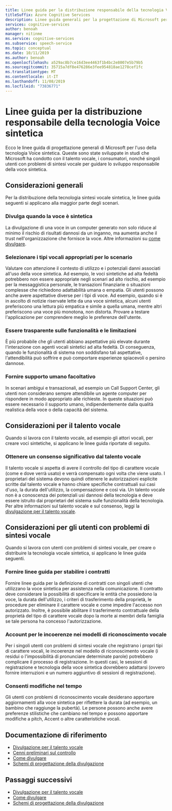 ```yaml
---
title: Linee guida per la distribuzione responsabile della tecnologia Voice sintetica
titleSuffix: Azure Cognitive Services
description: Linee guida generali per la progettazione di Microsoft per l'utilizzo della tecnologia Voice sintetica. Queste sono state sviluppate in studi che Microsoft ha condotto con il talento vocale, i consumatori, nonché singoli utenti con problemi di sintesi vocale per guidare lo sviluppo responsabile della voce sintetica.
services: cognitive-services
author: benoah
manager: nitinme
ms.service: cognitive-services
ms.subservice: speech-service
ms.topic: conceptual
ms.date: 10/11/2019
ms.author: benoah
ms.openlocfilehash: a529ac8b7ce16d3ee4463f1b4bc2e8007e5b79b5
ms.sourcegitcommit: 35715a7df8e476286e3fee954818ae1278cef1fc
ms.translationtype: MT
ms.contentlocale: it-IT
ms.lasthandoff: 11/08/2019
ms.locfileid: "73836771"
---
```

# <a name="guidelines-for-responsible-deployment-of-synthetic-voice-technology"></a>Linee guida per la distribuzione responsabile della tecnologia Voice sintetica
Ecco le linee guida di progettazione generali di Microsoft per l'uso della tecnologia Voice sintetica. Queste sono state sviluppate in studi che Microsoft ha condotto con il talento vocale, i consumatori, nonché singoli utenti con problemi di sintesi vocale per guidare lo sviluppo responsabile della voce sintetica.

## <a name="general-considerations"></a>Considerazioni generali
Per la distribuzione della tecnologia sintesi vocale sintetica, le linee guida seguenti si applicano alla maggior parte degli scenari.

### <a name="disclose-when-the-voice-is-synthetic"></a>Divulga quando la voce è sintetica
La divulgazione di una voce in un computer generato non solo riduce al minimo il rischio di risultati dannosi da un inganno, ma aumenta anche il trust nell'organizzazione che fornisce la voce. Altre informazioni su [come divulgare](concepts-disclosure-guidelines.md).

### <a name="select-appropriate-voice-types-for-your-scenario"></a>Selezionare i tipi vocali appropriati per lo scenario
Valutare con attenzione il contesto di utilizzo e i potenziali danni associati all'uso della voce sintetica. Ad esempio, le voci sintetiche ad alta fedeltà potrebbero non essere appropriate negli scenari ad alto rischio, ad esempio per la messaggistica personale, le transazioni finanziarie o situazioni complesse che richiedono adattabilità umana o empatia. Gli utenti possono anche avere aspettative diverse per i tipi di voce. Ad esempio, quando si è in ascolto di notizie riservate lette da una voce sintetica, alcuni utenti preferiscono una lettura più empatica e simile a quella umana, mentre altri preferiscono una voce più monotona, non distorta. Provare a testare l'applicazione per comprendere meglio le preferenze dell'utente.

### <a name="be-transparent-about-capabilities-and-limitations"></a>Essere trasparente sulle funzionalità e le limitazioni
È più probabile che gli utenti abbiano aspettative più elevate durante l'interazione con agenti vocali sintetici ad alta fedeltà. Di conseguenza, quando le funzionalità di sistema non soddisfano tali aspettative, l'attendibilità può soffrire e può comportare esperienze spiacevoli o persino dannose.

### <a name="provide-optional-human-support"></a>Fornire supporto umano facoltativo
In scenari ambigui e transazionali, ad esempio un Call Support Center, gli utenti non considerano sempre attendibile un agente computer per rispondere in modo appropriato alle richieste. In queste situazioni può essere necessario il supporto umano, indipendentemente dalla qualità realistica della voce o della capacità del sistema.

## <a name="considerations-for-voice-talent"></a>Considerazioni per il talento vocale
Quando si lavora con il talento vocale, ad esempio gli attori vocali, per creare voci sintetiche, si applicano le linee guida riportate di seguito.

### <a name="obtain-meaningful-consent-from-voice-talent"></a>Ottenere un consenso significativo dal talento vocale
Il talento vocale si aspetta di avere il controllo del tipo di carattere vocale (come e dove verrà usato) e verrà compensato ogni volta che viene usato. I proprietari del sistema devono quindi ottenere le autorizzazioni esplicite scritte dal talento vocale e hanno chiare specifiche contrattuali sui casi d'uso, la durata dell'utilizzo, la compensazione e così via. Un talento vocale non è a conoscenza dei potenziali usi dannosi della tecnologia e deve essere istruito dai proprietari del sistema sulle funzionalità della tecnologia. Per altre informazioni sul talento vocale e sul consenso, leggi la [divulgazione per il talento vocale](https://aka.ms/disclosure-voice-talent).


## <a name="considerations-for-those-with-speech-disorders"></a>Considerazioni per gli utenti con problemi di sintesi vocale
Quando si lavora con utenti con problemi di sintesi vocale, per creare o distribuire la tecnologia vocale sintetica, si applicano le linee guida seguenti.

### <a name="provide-guidelines-to-establish-contracts"></a>Fornire linee guida per stabilire i contratti
Fornire linee guida per la definizione di contratti con singoli utenti che utilizzano la voce sintetica per assistenza nella comunicazione. Il contratto deve considerare la possibilità di specificare le entità che possiedono la voce, la durata dell'utilizzo, i criteri di trasferimento della proprietà, le procedure per eliminare il carattere vocale e come impedire l'accesso non autorizzato. Inoltre, è possibile abilitare il trasferimento contrattuale della proprietà del tipo di carattere vocale dopo la morte ai membri della famiglia se tale persona ha concesso l'autorizzazione.

### <a name="account-for-inconsistencies-in-speech-patterns"></a>Account per le incoerenze nei modelli di riconoscimento vocale
Per i singoli utenti con problemi di sintesi vocale che registrano i propri tipi di carattere vocali, le incoerenze nel modello di riconoscimento vocale (i residui o l'impossibilità di pronunciare determinate parole) potrebbero complicare il processo di registrazione. In questi casi, le sessioni di registrazione e tecnologia della voce sintetica dovrebbero adattarsi (ovvero fornire interruzioni e un numero aggiuntivo di sessioni di registrazione).

### <a name="allow-modification-over-time"></a>Consenti modifiche nel tempo
Gli utenti con problemi di riconoscimento vocale desiderano apportare aggiornamenti alla voce sintetica per riflettere la durata (ad esempio, un bambino che raggiunge la pubertà). Le persone possono anche avere preferenze stilistiche che cambiano nel tempo e possono apportare modifiche a pitch, Accent o altre caratteristiche vocali.


## <a name="reference-docs"></a>Documentazione di riferimento

* [Divulgazione per il talento vocale](https://aka.ms/disclosure-voice-talent)
* [Cenni preliminari sul controllo](concepts-gating-overview.md)
* [Come divulgare](concepts-disclosure-guidelines.md)
* [Schemi di progettazione della divulgazione](concepts-disclosure-patterns.md)

## <a name="next-steps"></a>Passaggi successivi

* [Divulgazione per il talento vocale](https://aka.ms/disclosure-voice-talent)
* [Come divulgare](concepts-disclosure-guidelines.md)
* [Schemi di progettazione della divulgazione](concepts-disclosure-patterns.md)
